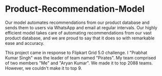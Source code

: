 # Product-Recommendation-Model
Our model automates recommendations from our product database and sends them to users via WhatsApp and email at regular intervals. Our highly efficient model takes care of automating recommendations from our vast product database, and we are proud to say that it does so with remarkable ease and accuracy.

This project came in response to Flipkart Grid 5.0 challenge. I "Prabhat Kumar Singh" was the leader of team named "Pirates". My team comprised of two members "Me" and "Aryan Kumar". We made it to top 2088 teams. However, we couldn't make it to top 9.
